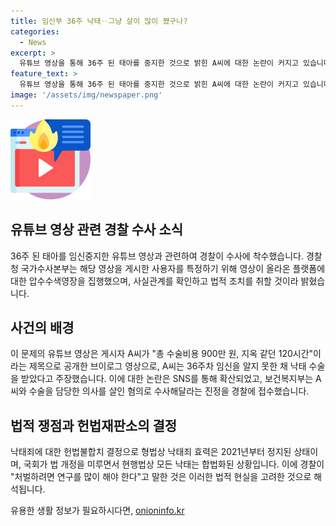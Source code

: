 ```yaml
---
title: 임신부 36주 낙태‥그냥 살이 많이 쪘구나?
categories:
  - News
excerpt: >
  유튜브 영상을 통해 36주 된 태아를 중지한 것으로 밝힌 A씨에 대한 논란이 커지고 있습니다. 경찰은 해당 영상을 올린 사용자 정보를 확인하기 위해 유튜브 본사에 요청을 하고 있으며, 법적 조치는 사실 확인과 법리 검토를 거친 후 진행될 예정입니다. 일부에서는 살인 혐의로 수사를 요청하는 등 논란이 되고 있는 가운데, 헌법재판소의 헌법불합치 결정과 현행법에 따른 법적 공백 등이 사안을 복잡하게 만들고 있습니다. 경찰은 현재 이에 대한 범죄 처벌 방안을 고민하고 있는 상황입니다.
feature_text: >
  유튜브 영상을 통해 36주 된 태아를 중지한 것으로 밝힌 A씨에 대한 논란이 커지고 있습니다. 경찰은 해당 영상을 올린 사용자 정보를 확인하기 위해 유튜브 본사에 요청을 하고 있으며, 법적 조치는 사실 확인과 법리 검토를 거친 후 진행될 예정입니다. 일부에서는 살인 혐의로 수사를 요청하는 등 논란이 되고 있는 가운데, 헌법재판소의 헌법불합치 결정과 현행법에 따른 법적 공백 등이 사안을 복잡하게 만들고 있습니다. 경찰은 현재 이에 대한 범죄 처벌 방안을 고민하고 있는 상황입니다.
image: '/assets/img/newspaper.png'
---
```


<p><img src="/assets/img/news.png" alt="rentncar 속보" /></p>

<h2 data-ke-size="size26">유튜브 영상 관련 경찰 수사 소식</h2>

<p data-ke-size="size16">36주 된 태아를 임신중지한 유튜브 영상과 관련하여 경찰이 수사에 착수했습니다. 경찰청 국가수사본부는 해당 영상을 게시한 사용자를 특정하기 위해 영상이 올라온 플랫폼에 대한 압수수색영장을 집행했으며, 사실관계를 확인하고 법적 조치를 취할 것이라 밝혔습니다. </p>

<h2 data-ke-size="size26">사건의 배경</h2>

<p data-ke-size="size16">이 문제의 유튜브 영상은 게시자 A씨가 "총 수술비용 900만 원, 지옥 같던 120시간"이라는 제목으로 공개한 브이로그 영상으로, A씨는 36주차 임신을 알지 못한 채 낙태 수술을 받았다고 주장했습니다. 이에 대한 논란은 SNS를 통해 확산되었고, 보건복지부는 A씨와 수술을 담당한 의사를 살인 혐의로 수사해달라는 진정을 경찰에 접수했습니다.</p>

<h2 data-ke-size="size26">법적 쟁점과 헌법재판소의 결정</h2>

<p data-ke-size="size16">낙태죄에 대한 헌법불합치 결정으로 형법상 낙태죄 효력은 2021년부터 정지된 상태이며, 국회가 법 개정을 미루면서 현행법상 모든 낙태는 합법화된 상황입니다. 이에 경찰이 "처벌하려면 연구를 많이 해야 한다"고 말한 것은 이러한 법적 현실을 고려한 것으로 해석됩니다.</p>
유용한 생활 정보가 필요하시다면, <a href="https://onioninfo.kr" rel="dofollow">onioninfo.kr</a>


